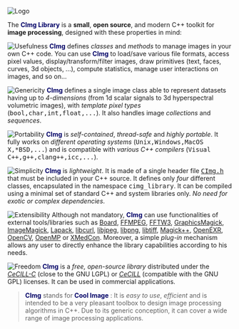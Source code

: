 ![Logo](http://cimg.eu/img/CImgLogo2.jpg)

The <font color="#000066"><b>CImg Library</b></font> is a <b>small</b>, <b>open source</b>, and modern C++ toolkit</b> for <b>image processing</b>, designed with these properties in mind:

![Usefulness](http://cimg.eu/img/item_usefulness.jpg) <font color="#000066"><b>CImg</b></font> defines <i>classes</i> and <i>methods</i> to manage images in your own C++ code. You can use <font color="#000066"><b>CImg</b></font> to load/save various file formats, access pixel values, display/transform/filter images, draw primitives (text, faces, curves, 3d objects, ...), compute statistics, manage user interactions on images, and so on...

![Genericity](http://cimg.eu/img/item_genericity.jpg) <font color="#000066"><b>CImg</b></font> defines a single image class able to represent datasets having up to <i>4-dimensions</i> (from 1d scalar signals to 3d hyperspectral volumetric images), with <i>template pixel types</i> (<tt style="font-family:monospace;">bool,char,int,float,...</tt>). It also handles image <i>collections</i> and <i>sequences</i>.

![Portability](http://cimg.eu/img/item_portability.jpg) <font color="#000066"><b>CImg</b></font> is <i>self-contained</i>, <i>thread-safe</i> and <i>highly portable</i>. It fully works on <i>different operating systems</i> (<tt style="font-family:monospace;">Unix,Windows,MacOS X,*BSD,...</tt>) and is compatible with <i>various C++ compilers</i> (<tt style="font-family:monospace;">Visual C++,g++,clang++,icc,...</tt>).

![Simplicity](http://cimg.eu/img/item_simplicity.jpg) <font color="#000066"><b>CImg</b></font> is <i>lightweight</i>. It is made of a single header file <a href="https://raw.githubusercontent.com/dtschump/CImg/master/CImg.h"><tt style="font-family:monospace;">CImg.h</tt></a> that must be included in your C++ source. It defines only <i>four</i> different classes, encapsulated in the namespace <tt style="font-family:monospace;">cimg_library</tt>. It can be compiled using a minimal set of standard C++ and system libraries only. <i>No need for exotic or complex dependencies</i>.

![Extensibility](http://cimg.eu/img/item_extensibility.jpg) Although not mandatory, <font color="#000066"><b>CImg</b></font> can use functionalities of external tools/libraries such as <a href="http://libboard.sourceforge.net/">Board</a>, <a href="http://ffmpeg.mplayerhq.hu/">FFMPEG</a>, <a href="http://www.fftw.org/">FFTW3</a>, <a href="http://www.graphicsmagick.org/">GraphicsMagick</a>, <a href="http://www.imagemagick.org/">ImageMagick</a>, <a href="http://www.netlib.org/lapack/">Lapack</a>, <a href="http://curl.haxx.se/libcurl/">libcurl</a>, <a href="http://www.ijg.org/">libjpeg</a>, <a href="http://www.libpng.org/pub/png/libpng.html">libpng</a>, <a href="http://www.libtiff.org/">libtiff</a>, <a href="http://www.imagemagick.org/Magick++/">Magick++</a>, <a href="http://www.openexr.com/">OpenEXR</a>, <a href="http://http://opencv.willowgarage.com/wiki/">OpenCV</a>, <a href="http://www.openmp.org/">OpenMP</a> or <a href="http://xmedcon.sourceforge.net/">XMedCon</a>. Moreover, a simple <i>plug-in</i> mechanism allows any user to directly enhance the library capabilities according to his needs.

![Freedom](http://cimg.eu/img/item_freedom.jpg) <font color="#000066"><b>CImg</b></font> is a <i>free, open-source library</i> distributed under the <a href="http://www.cecill.info/licences/Licence_CeCILL-C_V1-en.txt"><i>CeCILL-C</i></a> (close to the GNU LGPL) or <a href="http://www.cecill.info/licences/Licence_CeCILL_V2-en.txt"><i>CeCILL</i></a> (compatible with the GNU GPL) licenses. It can be used in commercial applications.

<blockquote>
  <font color="#000066"><b>CImg</b></font> stands for <font color="#000066"><b>Cool Image</b></font> : It is <i>easy to use</i>, <i>efficient</i> and is intended to be a very pleasant toolbox to design image processing algorithms in C++. Due to its generic conception, it can cover a wide range of image processing applications.
</blockquote>